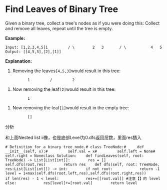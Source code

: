 # Find Leaves of Binary Tree

Given a binary tree, collect a tree's nodes as if you were doing this: Collect and remove all leaves, repeat until the tree is empty.

**Example:**

```text
Input: [1,2,3,4,5]1         / \        2   3       / \           4   5    Output: [[4,5,3],[2],[1]]
```

**Explanation:**

1. Removing the leaves`[4,5,3]`would result in this tree:

```text
          1         /         2
```

1. Now removing the leaf`[2]`would result in this tree:

```text
          1
```

1. Now removing the leaf`[1]`would result in the empty tree:

```text
          []
```

分析

和上面Nested list ii像，也是底部Level为0.dfs返回层数，里面res插入

```text
# Definition for a binary tree node.# class TreeNode:#     def __init__(self, x):#         self.val = x#         self.left = None#         self.right = Noneclass Solution:    def findLeaves(self, root: TreeNode) -> List[List[int]]:        res = []        self.dfs(root,res)        return res    def dfs(self, root: TreeNode, res:List[List[int]]) -> int:        if not root:            return -1        level = 1+max(self.dfs(root.left,res),self.dfs(root.right,res))        if len(res) - 1 < level:            res+=[[root.val]] #注意【】的 level        else:            res[level]+=[root.val]        return level
```

